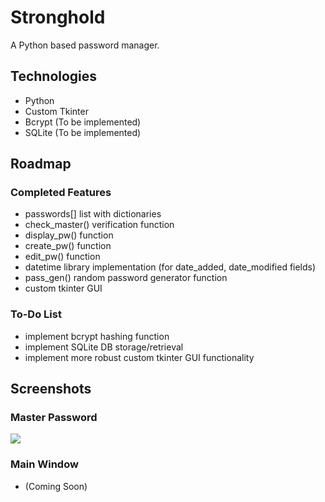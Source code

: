 # Stronghold
A Python based password manager.

## Technologies
- Python
- Custom Tkinter
- Bcrypt (To be implemented)
- SQLite (To be implemented)

## Roadmap

### Completed Features
- passwords[] list with dictionaries
- check_master() verification function
- display_pw() function
- create_pw() function
- edit_pw() function
- datetime library implementation (for date_added, date_modified fields)
- pass_gen() random password generator function
- custom tkinter GUI

### To-Do List
- implement bcrypt hashing function
- implement SQLite DB storage/retrieval
- implement more robust custom tkinter GUI functionality

## Screenshots

### Master Password
<img src = "https://imgur.com/G9dKmNs.png">

### Main Window
- (Coming Soon)
